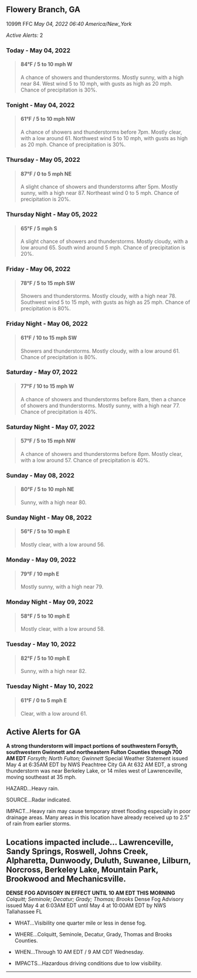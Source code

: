 ## Flowery Branch, GA
1099ft
FFC
*May 04, 2022 06:40 America/New_York*

*Active Alerts:* 2
### Today - May 04, 2022
> #### **84&deg;F** / 5 to 10 mph W
> A chance of showers and thunderstorms. Mostly sunny, with a high near 84. West wind 5 to 10 mph, with gusts as high as 20 mph. Chance of precipitation is 30%.

### Tonight - May 04, 2022
> #### **61&deg;F** / 5 to 10 mph NW
> A chance of showers and thunderstorms before 7pm. Mostly clear, with a low around 61. Northwest wind 5 to 10 mph, with gusts as high as 20 mph. Chance of precipitation is 30%.

### Thursday - May 05, 2022
> #### **87&deg;F** / 0 to 5 mph NE
> A slight chance of showers and thunderstorms after 5pm. Mostly sunny, with a high near 87. Northeast wind 0 to 5 mph. Chance of precipitation is 20%.

### Thursday Night - May 05, 2022
> #### **65&deg;F** / 5 mph S
> A slight chance of showers and thunderstorms. Mostly cloudy, with a low around 65. South wind around 5 mph. Chance of precipitation is 20%.

### Friday - May 06, 2022
> #### **78&deg;F** / 5 to 15 mph SW
> Showers and thunderstorms. Mostly cloudy, with a high near 78. Southwest wind 5 to 15 mph, with gusts as high as 25 mph. Chance of precipitation is 80%.

### Friday Night - May 06, 2022
> #### **61&deg;F** / 10 to 15 mph SW
> Showers and thunderstorms. Mostly cloudy, with a low around 61. Chance of precipitation is 80%.

### Saturday - May 07, 2022
> #### **77&deg;F** / 10 to 15 mph W
> A chance of showers and thunderstorms before 8am, then a chance of showers and thunderstorms. Mostly sunny, with a high near 77. Chance of precipitation is 40%.

### Saturday Night - May 07, 2022
> #### **57&deg;F** / 5 to 15 mph NW
> A chance of showers and thunderstorms before 8pm. Mostly clear, with a low around 57. Chance of precipitation is 40%.

### Sunday - May 08, 2022
> #### **80&deg;F** / 5 to 10 mph NE
> Sunny, with a high near 80.

### Sunday Night - May 08, 2022
> #### **56&deg;F** / 5 to 10 mph E
> Mostly clear, with a low around 56.

### Monday - May 09, 2022
> #### **79&deg;F** / 10 mph E
> Mostly sunny, with a high near 79.

### Monday Night - May 09, 2022
> #### **58&deg;F** / 5 to 10 mph E
> Mostly clear, with a low around 58.

### Tuesday - May 10, 2022
> #### **82&deg;F** / 5 to 10 mph E
> Sunny, with a high near 82.

### Tuesday Night - May 10, 2022
> #### **61&deg;F** / 0 to 5 mph E
> Clear, with a low around 61.

## Active Alerts for GA

**A strong thunderstorm will impact portions of southwestern Forsyth, southwestern Gwinnett and northeastern Fulton Counties through 700 AM EDT**
*Forsyth; North Fulton; Gwinnett*
Special Weather Statement issued May 4 at 6:35AM EDT by NWS Peachtree City GA
At 632 AM EDT, a strong thunderstorm was near Berkeley Lake, or 14
miles west of Lawrenceville, moving southeast at 35 mph.

HAZARD...Heavy rain.

SOURCE...Radar indicated.

IMPACT...Heavy rain may cause temporary street flooding especially
in poor drainage areas. Many areas in this location have
already received up to 2.5" of rain from earlier storms.

Locations impacted include...
Lawrenceville, Sandy Springs, Roswell, Johns Creek, Alpharetta,
Dunwoody, Duluth, Suwanee, Lilburn, Norcross, Berkeley Lake, Mountain
Park, Brookwood and Mechanicsville.
---

**DENSE FOG ADVISORY IN EFFECT UNTIL 10 AM EDT THIS MORNING**
*Colquitt; Seminole; Decatur; Grady; Thomas; Brooks*
Dense Fog Advisory issued May 4 at 6:03AM EDT until May 4 at 10:00AM EDT by NWS Tallahassee FL
* WHAT...Visibility one quarter mile or less in dense fog.

* WHERE...Colquitt, Seminole, Decatur, Grady, Thomas and Brooks
Counties.

* WHEN...Through 10 AM EDT / 9 AM CDT Wednesday.

* IMPACTS...Hazardous driving conditions due to low visibility.
---

